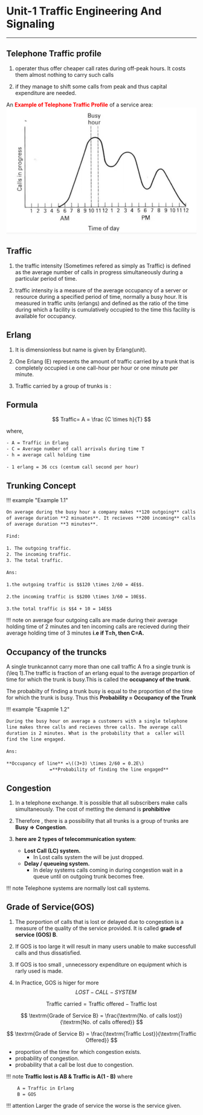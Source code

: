 
# Unit-1 Traffic Engineering And Signaling

<!-- 1. Telecommunication Traffic:
    - unit of Traffic , Traffic measurement.
    - A mathematical model:
        1. Lost call systems:
            - Theory , Traffic Performance.
            - Loss systems in tandem.
            - Traffic tables.
        2. Queueing systems: 
            - Erlang Distribution
            -Probability of delay
2. Signaling:
    - CCITT Signaling System and Digital Customers line Signaling -->

----------------------------------

## Telephone Traffic profile

1. operater thus offer cheaper call rates during off-peak hours. It costs them almost nothing to carry such calls

2. if they manage to shift some calls from peak and thus capital expenditure are needed.

An <b style="color:red">Example of Telephone Traffic Profile</b> of a service area:
![call-hours-vs-time](call-vs-time.jpg)


## Traffic

1. the traffic intensity (Sometimes refered as simply as Traffic) is defined as the average number of calls in progress simultaneously during a particular period of time.

2. traffic intensity is a measure of the average occupancy of a server or resource during a specified period of time, normally a busy hour. It is  measured in traffic units (erlangs) and defined as the ratio of the time during which a facility is cumulatively occupied to the time this facility is available for occupancy.

## Erlang

1. It is dimensionless but name is given by Erlang(unit).
2. One Erlang (E) represents the amount of traffic carried by a trunk that is completely occupied i.e one call-hour per hour or one minute per minute.

3. Traffic carried by a group of trunks is :

## Formula

$$
Traffic= A  = \frac {C \times h}{T}
$$

where,

    - A = Traffic in Erlang 
    - C = Average number of call arrivals during time T
    - h = average call holding time 

    - 1 erlang = 36 ccs (centum call second per hour)

## Trunking Concept

!!! example "Example 1.1"

    On average during the busy hour a company makes **120 outgoing** calls of average duration **2 minuates**. It recieves **200 incoming** calls of average duration **3 minutes**.

    Find:

    1. The outgoing traffic.
    2. The incoming traffic.
    3. The total traffic.

    Ans:

    1.the outgoing traffic is $$120 \times 2/60 = 4E$$.

    2.the incoming traffic is $$200 \times 3/60 = 10E$$.

    3.the total traffic is $$4 + 10 = 14E$$

!!! note
    on average four outgoing calls are made during their average holding time of 2 minutes and ten incoming calls are recieved during their average holding time of 3 minutes **i.e if T=h, then C=A.**

## Occupancy of the truncks

A single trunkcannot carry more than one call traffic A fro a single trunk is \(\leq 1\).The traffic is fraction of an erlang equal to the average propartion of time for which the trunk is busy.This is called the **occupancy of the trunk**.

The probabilty of finding a trunk busy is equal to the proportion of the time for which the trunk is busy. Thus this **Probability = Occupancy of the Trunk**

!!! example "Exapmle 1.2"

    During the busy hour on average a customers with a single telephone line makes three calls and recieves three calls. The average call duration is 2 minutes. What is the probability that a  caller will find the line engaged.
    
    Ans:
    
    **Occupancy of line** =\((3+3) \times 2/60 = 0.2E\)
                    =**Probability of finding the line engaged**

## Congestion

1. In a telephone exchange. It is possible that all subscribers make calls simultaneously. The cost of metting the demand is **prohibitive**

2. Therefore , there is a possibility that all trunks is a group of trunks  are **Busy => Congestion**.

3. **here are 2 types of telecommunication system**:
    - **Lost Call (LC) system.**
        - In Lost calls system the will be just dropped.
    - **Delay / queueing system.**
        - In delay systems calls coming in during congestion wait in a queue until on outgoing trunk becomes free.

!!! note
    Telephone systems are normally lost call systems.

## Grade of Service(GOS)

1. The porportion of calls that is lost or delayed due to congestion is a measure of the quality of the service provided. It is called **grade of       service (GOS) B**.

2. If GOS is too large it will result in many users unable to make successfull calls and thus dissatisfied.
3. If GOS is too small , unnecessory expenditure on equipment which is rarly used is made.
4. In Practice, GOS is higer for more $$LOST-CALL-SYSTEM$$

$$
\textrm{Traffic carried} = \textrm{Traffic offered} - \textrm{Traffic lost}
$$

$$
\textrm{Grade of Service B} = \frac{\textrm{No. of calls lost}}{\textrm{No. of calls offered}}
$$

$$
\textrm{Grade of Service B} = \frac{\textrm{Traffic Lost}}{\textrm{Traffic Offered}}
$$

- proportion of the time for which congestion exists.
- probability of congestion.
- probability that a call be lost due to congestion.

!!! note
    **Traffic lost is AB & Traffic is A(1 - B)**
    where

        A = Traffic in Erlang
        B = GOS

!!! attention
    Larger the grade of service the worse is the service given.
